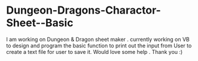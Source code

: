 # Dungeon-Dragons-Charactor-Sheet--Basic
I am working on Dungeon &amp; Dragon sheet maker . currently working on VB to design and program the basic function to print out the input from User to create a text file for user to save it. Would love some help . Thank you :)
